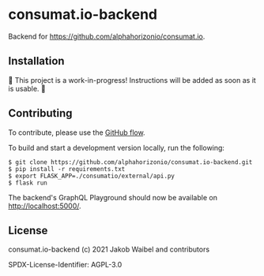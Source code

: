 # consumat.io-backend

Backend for https://github.com/alphahorizonio/consumat.io.

## Installation

🚧 This project is a work-in-progress! Instructions will be added as soon as it is usable. 🚧

## Contributing

To contribute, please use the [GitHub flow](https://guides.github.com/introduction/flow/).

To build and start a development version locally, run the following:

```shell
$ git clone https://github.com/alphahorizonio/consumat.io-backend.git
$ pip install -r requirements.txt
$ export FLASK_APP=./consumatio/external/api.py
$ flask run
```

The backend's GraphQL Playground should now be available on [http://localhost:5000/](http://localhost:5000/).

## License

consumat.io-backend (c) 2021 Jakob Waibel and contributors

SPDX-License-Identifier: AGPL-3.0
